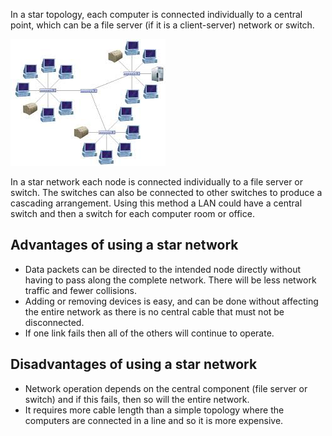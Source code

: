 In a star topology, each computer is connected individually to a central point, which can be a file server (if it is a client-server) network or switch.

![](.guides/img/star.png)

In a star network each node is connected individually to a file server or switch.
The switches can also be connected to other switches to produce a cascading arrangement. Using this method a LAN could have a central switch and then a switch for each computer room or office.

## Advantages of using a star network

- Data packets can be directed to the intended node directly without having to pass along the complete network. 
There will be less network traffic and fewer collisions.
- Adding or removing devices is easy, and can be done without affecting the entire network as there is no central cable that must not be disconnected.
- If one link fails then all of the others will continue to operate.

## Disadvantages of using a star network

- Network operation depends on the central component (file server or switch) and if this fails, then so will the entire network.
- It requires more cable length than a simple topology where the computers are connected in a line and so it is more expensive.